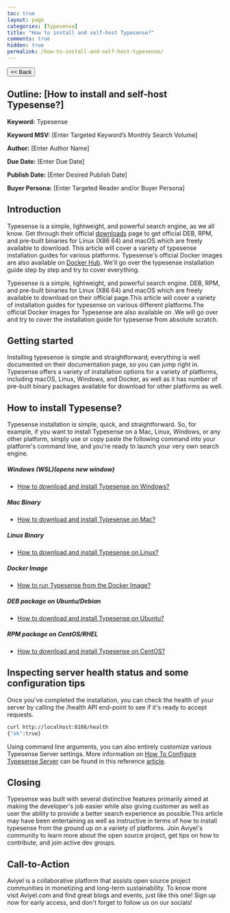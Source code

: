 ```yaml
---
toc: true
layout: page
categories: [Typesense]
title: "How to install and self-host Typesense?"
comments: true
hidden: true
permalink: /how-to-install-and-self-host-typesense/
---
```


<button class="back-button" onclick="window.history.back()"><< Back</button>

## Outline: [How to install and self-host Typesense?]

**Keyword:** Typesense

**Keyword MSV:** [Enter Targeted Keyword’s Monthly Search Volume]

**Author:** [Enter Author Name]

**Due Date:** [Enter Due Date]

**Publish Date:** [Enter Desired Publish Date]

**Buyer Persona:** [Enter Targeted Reader and/or Buyer Persona]

<!-- <br> -->

## Introduction

Typesense is a simple, lightweight, and powerful search engine, as we all know. Get through their official [downloads](https://typesense.org/downloads/) page to get official DEB, RPM, and pre-built binaries for Linux (X86 64) and macOS which are freely available to download. This article will cover a variety of typesense installation guides for various platforms. Typesense's official Docker images are also available on [Docker Hub](https://hub.docker.com/r/typesense/typesense). We'll go over the typesense installation guide step by step and try to cover everything.

Typesense is a simple, lightweight, and powerful search engine. DEB, RPM, and pre-built binaries for Linux (X86 64) and macOS which are freely available to download on their official page.This article will cover a variety of installation guides for typesense on various different platforms.The official Docker images for Typesense are also available on .We will go over and try to cover the installation guide for typesense from absolute scratch.

## Getting started

Installing typesense is simple and straightforward; everything is well documented on their documentation page, so you can jump right in. Typesense offers a variety of installation options for a variety of platforms, including macOS, Linux, Windows, and Docker, as well as it has number of pre-built binary packages available for download for other platforms as well.

## How to install Typesense?

Typesense installation is simple, quick, and straightforward. So, for example, if you want to install Typesense on a Mac, Linux, Windows, or any other platform, simply use or copy paste the following command into your platform's command line, and you're ready to launch your very own search engine.

##### Windows (WSL)(opens new window)

- [How to download and install Typesense on Windows?](https://aviyeldevrel.github.io/Aviyel-Blogs-Review/download-and-install-typesense-windows/)

##### Mac Binary

- [How to download and install Typesense on Mac?](https://aviyeldevrel.github.io/Aviyel-Blogs-Review/download-and-install-typesense-Mac)

##### Linux Binary

- [How to download and install Typesense on Linux?](https://aviyeldevrel.github.io/Aviyel-Blogs-Review/download-and-install-typesense-linux/)

##### Docker Image

- [How to run Typesense from the Docker Image?](https://aviyeldevrel.github.io/Aviyel-Blogs-Review/how-to-run-typesense-docker-image/)

##### DEB package on Ubuntu/Debian

- [How to download and install Typesense on Ubuntu?](https://aviyeldevrel.github.io/Aviyel-Blogs-Review/download-and-install-typesense-ubuntu/)

##### RPM package on CentOS/RHEL

- [How to download and install Typesense on CentOS?](https://aviyeldevrel.github.io/Aviyel-Blogs-Review/download-and-install-typesense-centos/)

## Inspecting server health status and some configuration tips

Once you've completed the installation, you can check the health of your server by calling the /health API end-point to see if it's ready to accept requests.

```bash
curl http://localhost:8108/health
{"ok":true}
```

Using command line arguments, you can also entirely customize various Typesense Server settings. More information on [How To Configure Typesense Server](https://aviyeldevrel.github.io/Aviyel-Blogs-Review/how-to-configure-typesense-server/) can be found in this reference [article](https://aviyeldevrel.github.io/Aviyel-Blogs-Review/how-to-configure-typesense-server/).

## Closing

Typesense was built with several distinctive features primarily aimed at making the developer's job easier while also giving customer as well as user the ability to provide a better search experience as possible.This article may have been entertaining as well as instructive in terms of how to install typesense from the ground up on a variety of platforms. Join Aviyel's community to learn more about the open source project, get tips on how to contribute, and join active dev groups.

## Call-to-Action

Aviyel is a collaborative platform that assists open source project communities in monetizing and long-term sustainability. To know more visit Aviyel.com and find great blogs and events, just like this one! Sign up now for early access, and don't forget to follow us on our socials!

<br>
